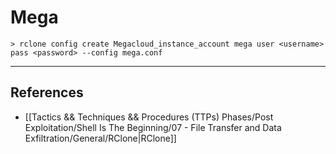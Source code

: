 # Mega

`> rclone config create Megacloud_instance_account mega user <username> pass <password> --config mega.conf`

---
## References

- [[Tactics && Techniques && Procedures (TTPs) Phases/Post Exploitation/Shell Is The Beginning/07 - File Transfer and Data Exfiltration/General/RClone|RClone]]